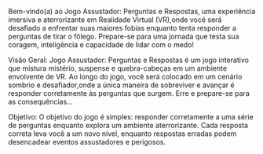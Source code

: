 Bem-vindo(a) ao Jogo Assustador: Perguntas e Respostas, 
uma experiência imersiva e aterrorizante em Realidade Virtual (VR),onde você será desafiado a enfrentar suas maiores fobias enquanto tenta responder a perguntas de tirar o fôlego. 
Prepare-se para uma jornada que testa sua coragem, inteligência e capacidade de lidar com o medo!

Visão Geral:
Jogo Assustador: Perguntas e Respostas é um jogo interativo que mistura mistério, suspense e quebra-cabeças em um ambiente envolvente de VR. 
Ao longo do jogo, você será colocado em um cenário sombrio e desafiador,onde a única maneira de sobreviver e avançar é responder corretamente às perguntas que surgem. 
Erre e prepare-se para as consequências…

Objetivo:
O objetivo do jogo é simples: responder corretamente a uma série de perguntas enquanto explora um ambiente aterrorizante. 
Cada resposta correta leva você a um novo nível, enquanto respostas erradas podem desencadear eventos assustadores e perigosos.